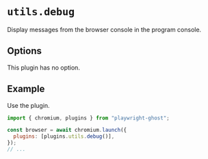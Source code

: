 # `utils.debug`

Display messages from the browser console in the program console.

## Options

This plugin has no option.

## Example

Use the plugin.

```javascript
import { chromium, plugins } from "playwright-ghost";

const browser = await chromium.launch({
  plugins: [plugins.utils.debug()],
});
// ...
```
